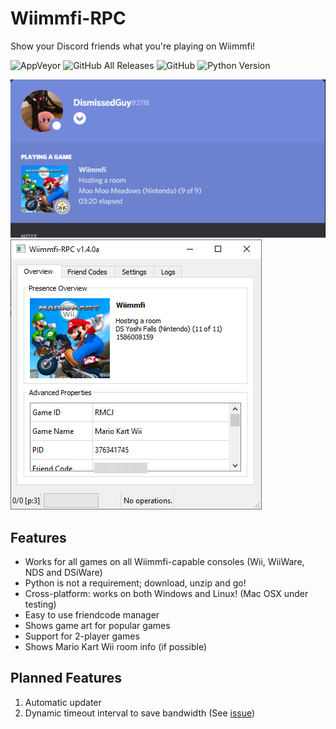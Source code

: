 # Wiimmfi-RPC
Show your Discord friends what you're playing on Wiimmfi!

![AppVeyor](https://img.shields.io/appveyor/build/DismissedGuy/wiimmfi-rpc/gui-rewrite)
![GitHub All Releases](https://img.shields.io/github/downloads/DismissedGuy/wiimmfi-rpc/total)
![GitHub](https://img.shields.io/github/license/DismissedGuy/wiimmfi-rpc)
![Python Version](https://img.shields.io/badge/python-3.6%20%7C%203.7%20%7C%203.8-blue)

![Discord Preview](https://github.com/DismissedGuy/wiimmfi-rpc/raw/master/assets/discord_preview.png)
![Overview](https://github.com/DismissedGuy/wiimmfi-rpc/raw/master/assets/overview.png)

## Features
* Works for all games on all Wiimmfi-capable consoles (Wii, WiiWare, NDS and DSiWare)
* Python is not a requirement; download, unzip and go!
* Cross-platform: works on both Windows and Linux! (Mac OSX under testing)
* Easy to use friendcode manager
* Shows game art for popular games
* Support for 2-player games
* Shows Mario Kart Wii room info (if possible)

## Planned Features
1. Automatic updater
2. Dynamic timeout interval to save bandwidth (See [issue](https://github.com/DismissedGuy/wiimmfi-rpc/issues/10))
